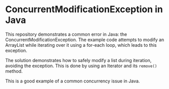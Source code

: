 # ConcurrentModificationException in Java

This repository demonstrates a common error in Java: the ConcurrentModificationException.  The example code attempts to modify an ArrayList while iterating over it using a for-each loop, which leads to this exception.

The solution demonstrates how to safely modify a list during iteration, avoiding the exception.  This is done by using an Iterator and its `remove()` method.

This is a good example of a common concurrency issue in Java. 